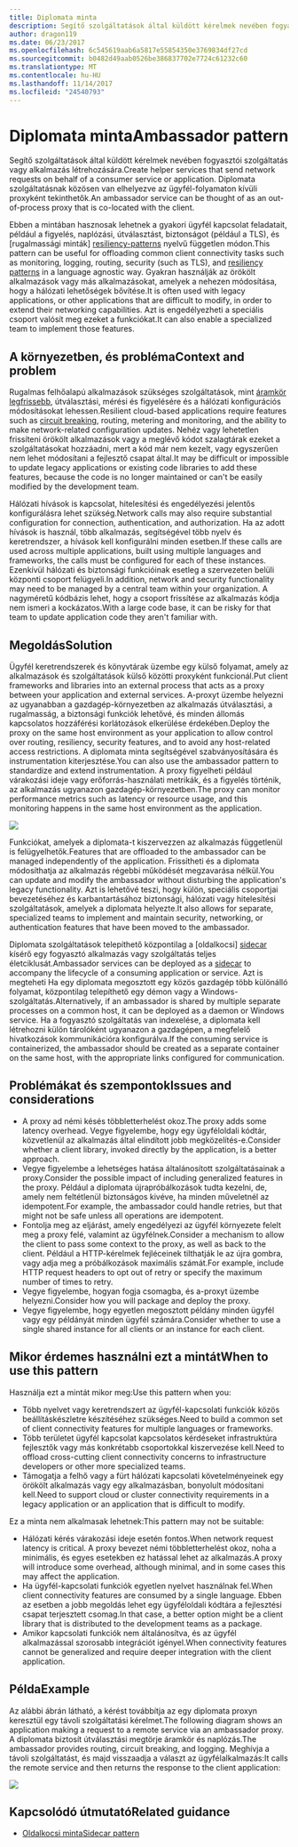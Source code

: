 ```yaml
---
title: Diplomata minta
description: Segítő szolgáltatások által küldött kérelmek nevében fogyasztói szolgáltatás vagy alkalmazás létrehozására.
author: dragon119
ms.date: 06/23/2017
ms.openlocfilehash: 6c545619aab6a5817e55854350e3769834df27cd
ms.sourcegitcommit: b0482d49aab0526be386837702e7724c61232c60
ms.translationtype: MT
ms.contentlocale: hu-HU
ms.lasthandoff: 11/14/2017
ms.locfileid: "24540793"
---
```

# <a name="ambassador-pattern"></a><span data-ttu-id="5f82f-103">Diplomata minta</span><span class="sxs-lookup"><span data-stu-id="5f82f-103">Ambassador pattern</span></span>

<span data-ttu-id="5f82f-104">Segítő szolgáltatások által küldött kérelmek nevében fogyasztói szolgáltatás vagy alkalmazás létrehozására.</span><span class="sxs-lookup"><span data-stu-id="5f82f-104">Create helper services that send network requests on behalf of a consumer service or application.</span></span> <span data-ttu-id="5f82f-105">Diplomata szolgáltatásnak közösen van elhelyezve az ügyfél-folyamaton kívüli proxyként tekinthetők.</span><span class="sxs-lookup"><span data-stu-id="5f82f-105">An ambassador service can be thought of as an out-of-process proxy that is co-located with the client.</span></span>

<span data-ttu-id="5f82f-106">Ebben a mintában hasznosak lehetnek a gyakori ügyfél kapcsolat feladatait, például a figyelés, naplózási, útválasztást, biztonságot (például a TLS), és [rugalmassági minták] [ resiliency-patterns] nyelvű független módon.</span><span class="sxs-lookup"><span data-stu-id="5f82f-106">This pattern can be useful for offloading common client connectivity tasks such as monitoring, logging, routing, security (such as TLS), and [resiliency patterns][resiliency-patterns] in a language agnostic way.</span></span> <span data-ttu-id="5f82f-107">Gyakran használják az örökölt alkalmazások vagy más alkalmazásokat, amelyek a nehezen módosítása, hogy a hálózati lehetőségek bővítése.</span><span class="sxs-lookup"><span data-stu-id="5f82f-107">It is often used with legacy applications, or other applications that are difficult to modify, in order to extend their networking capabilities.</span></span> <span data-ttu-id="5f82f-108">Azt is engedélyezheti a speciális csoport valósít meg ezeket a funkciókat.</span><span class="sxs-lookup"><span data-stu-id="5f82f-108">It can also enable a specialized team to implement those features.</span></span>

## <a name="context-and-problem"></a><span data-ttu-id="5f82f-109">A környezetben, és probléma</span><span class="sxs-lookup"><span data-stu-id="5f82f-109">Context and problem</span></span>

<span data-ttu-id="5f82f-110">Rugalmas felhőalapú alkalmazások szükséges szolgáltatások, mint [áramkör legfrissebb][circuit-breaker], útválasztási, mérési és figyelésére és a hálózati konfigurációs módosításokat lehessen.</span><span class="sxs-lookup"><span data-stu-id="5f82f-110">Resilient cloud-based applications require features such as [circuit breaking][circuit-breaker], routing, metering and monitoring, and the ability to make network-related configuration updates.</span></span> <span data-ttu-id="5f82f-111">Nehéz vagy lehetetlen frissíteni örökölt alkalmazások vagy a meglévő kódot szalagtárak ezeket a szolgáltatásokat hozzáadni, mert a kód már nem kezelt, vagy egyszerűen nem lehet módosítani a fejlesztő csapat által.</span><span class="sxs-lookup"><span data-stu-id="5f82f-111">It may be difficult or impossible to update legacy applications or existing code libraries to add these features, because the code is no longer maintained or can't be easily modified by the development team.</span></span>

<span data-ttu-id="5f82f-112">Hálózati hívások is kapcsolat, hitelesítési és engedélyezési jelentős konfigurálásra lehet szükség.</span><span class="sxs-lookup"><span data-stu-id="5f82f-112">Network calls may also require substantial configuration for connection, authentication, and authorization.</span></span> <span data-ttu-id="5f82f-113">Ha az adott hívások is használ, több alkalmazás, segítségével több nyelv és keretrendszer, a hívások kell konfigurálni minden esetben.</span><span class="sxs-lookup"><span data-stu-id="5f82f-113">If these calls are used across multiple applications, built using multiple languages and frameworks, the calls must be configured for each of these instances.</span></span> <span data-ttu-id="5f82f-114">Ezenkívül hálózati és biztonsági funkcióinak esetleg a szervezeten belüli központi csoport felügyeli.</span><span class="sxs-lookup"><span data-stu-id="5f82f-114">In addition, network and security functionality may need to be managed by a central team within your organization.</span></span> <span data-ttu-id="5f82f-115">A nagyméretű kódbázis lehet, hogy a csoport frissítése az alkalmazás kódja nem ismeri a kockázatos.</span><span class="sxs-lookup"><span data-stu-id="5f82f-115">With a large code base, it can be risky for that team to update application code they aren't familiar with.</span></span>

## <a name="solution"></a><span data-ttu-id="5f82f-116">Megoldás</span><span class="sxs-lookup"><span data-stu-id="5f82f-116">Solution</span></span>

<span data-ttu-id="5f82f-117">Ügyfél keretrendszerek és könyvtárak üzembe egy külső folyamat, amely az alkalmazások és szolgáltatások külső közötti proxyként funkcionál.</span><span class="sxs-lookup"><span data-stu-id="5f82f-117">Put client frameworks and libraries into an external process that acts as a proxy between your application and external services.</span></span> <span data-ttu-id="5f82f-118">A-proxyt üzembe helyezni az ugyanabban a gazdagép-környezetben az alkalmazás útválasztási, a rugalmasság, a biztonsági funkciók lehetővé, és minden állomás kapcsolatos hozzáférési korlátozások elkerülése érdekében.</span><span class="sxs-lookup"><span data-stu-id="5f82f-118">Deploy the proxy on the same host environment as your application to allow control over routing, resiliency, security features, and to avoid any host-related access restrictions.</span></span> <span data-ttu-id="5f82f-119">A diplomata minta segítségével szabványosítására és instrumentation kiterjesztése.</span><span class="sxs-lookup"><span data-stu-id="5f82f-119">You can also use the ambassador pattern to standardize and extend instrumentation.</span></span> <span data-ttu-id="5f82f-120">A proxy figyelheti például várakozási ideje vagy erőforrás-használati metrikák, és a figyelés történik, az alkalmazás ugyanazon gazdagép-környezetben.</span><span class="sxs-lookup"><span data-stu-id="5f82f-120">The proxy can monitor performance metrics such as latency or resource usage, and this monitoring happens in the same host environment as the application.</span></span>

![](./_images/ambassador.png)

<span data-ttu-id="5f82f-121">Funkciókat, amelyek a diplomata-t kiszervezzen az alkalmazás függetlenül is felügyelhetők.</span><span class="sxs-lookup"><span data-stu-id="5f82f-121">Features that are offloaded to the ambassador can be managed independently of the application.</span></span> <span data-ttu-id="5f82f-122">Frissítheti és a diplomata módosíthatja az alkalmazás régebbi működését megzavarása nélkül.</span><span class="sxs-lookup"><span data-stu-id="5f82f-122">You can update and modify the ambassador without disturbing the application's legacy functionality.</span></span> <span data-ttu-id="5f82f-123">Azt is lehetővé teszi, hogy külön, speciális csoportjai bevezetéséhez és karbantartásához biztonsági, hálózati vagy hitelesítési szolgáltatások, amelyek a diplomata helyezte.</span><span class="sxs-lookup"><span data-stu-id="5f82f-123">It also allows for separate, specialized teams to implement and maintain security, networking, or authentication features that have been moved to the ambassador.</span></span>

<span data-ttu-id="5f82f-124">Diplomata szolgáltatások telepíthető központilag a [oldalkocsi] [ sidecar] kísérő egy fogyasztó alkalmazás vagy szolgáltatás teljes életciklusát.</span><span class="sxs-lookup"><span data-stu-id="5f82f-124">Ambassador services can be deployed as a [sidecar][sidecar] to accompany the lifecycle of a consuming application or service.</span></span> <span data-ttu-id="5f82f-125">Azt is megteheti Ha egy diplomata megosztott egy közös gazdagép több különálló folyamat, központilag telepíthető egy démon vagy a Windows-szolgáltatás.</span><span class="sxs-lookup"><span data-stu-id="5f82f-125">Alternatively, if an ambassador is shared by multiple separate processes on a common host, it can be deployed as a daemon or Windows service.</span></span> <span data-ttu-id="5f82f-126">Ha a fogyasztó szolgáltatás van indexelése, a diplomata kell létrehozni külön tárolóként ugyanazon a gazdagépen, a megfelelő hivatkozások kommunikációra konfigurálva.</span><span class="sxs-lookup"><span data-stu-id="5f82f-126">If the consuming service is containerized, the ambassador should be created as a separate container on the same host, with the appropriate links configured for communication.</span></span>

## <a name="issues-and-considerations"></a><span data-ttu-id="5f82f-127">Problémákat és szempontok</span><span class="sxs-lookup"><span data-stu-id="5f82f-127">Issues and considerations</span></span>

- <span data-ttu-id="5f82f-128">A proxy ad némi késés többletterhelést okoz.</span><span class="sxs-lookup"><span data-stu-id="5f82f-128">The proxy adds some latency overhead.</span></span> <span data-ttu-id="5f82f-129">Vegye figyelembe, hogy egy ügyféloldali kódtár, közvetlenül az alkalmazás által elindított jobb megközelítés-e.</span><span class="sxs-lookup"><span data-stu-id="5f82f-129">Consider whether a client library, invoked directly by the application, is a better approach.</span></span>
- <span data-ttu-id="5f82f-130">Vegye figyelembe a lehetséges hatása általánosított szolgáltatásainak a proxy.</span><span class="sxs-lookup"><span data-stu-id="5f82f-130">Consider the possible impact of including generalized features in the proxy.</span></span> <span data-ttu-id="5f82f-131">Például a diplomata újrapróbálkozások tudta kezelni, de, amely nem feltétlenül biztonságos kivéve, ha minden műveletnél az idempotent.</span><span class="sxs-lookup"><span data-stu-id="5f82f-131">For example, the ambassador could handle retries, but that might not be safe unless all operations are idempotent.</span></span>
- <span data-ttu-id="5f82f-132">Fontolja meg az eljárást, amely engedélyezi az ügyfél környezete felelt meg a proxy felé, valamint az ügyfélnek.</span><span class="sxs-lookup"><span data-stu-id="5f82f-132">Consider a mechanism to allow the client to pass some context to the proxy, as well as back to the client.</span></span> <span data-ttu-id="5f82f-133">Például a HTTP-kérelmek fejléceinek tilthatják le az újra gombra, vagy adja meg a próbálkozások maximális számát.</span><span class="sxs-lookup"><span data-stu-id="5f82f-133">For example, include HTTP request headers to opt out of retry or specify the maximum number of times to retry.</span></span>
- <span data-ttu-id="5f82f-134">Vegye figyelembe, hogyan fogja csomagba, és a-proxyt üzembe helyezni.</span><span class="sxs-lookup"><span data-stu-id="5f82f-134">Consider how you will package and deploy the proxy.</span></span>
- <span data-ttu-id="5f82f-135">Vegye figyelembe, hogy egyetlen megosztott példány minden ügyfél vagy egy példányát minden ügyfél számára.</span><span class="sxs-lookup"><span data-stu-id="5f82f-135">Consider whether to use a single shared instance for all clients or an instance for each client.</span></span>

## <a name="when-to-use-this-pattern"></a><span data-ttu-id="5f82f-136">Mikor érdemes használni ezt a mintát</span><span class="sxs-lookup"><span data-stu-id="5f82f-136">When to use this pattern</span></span>

<span data-ttu-id="5f82f-137">Használja ezt a mintát mikor meg:</span><span class="sxs-lookup"><span data-stu-id="5f82f-137">Use this pattern when you:</span></span>

- <span data-ttu-id="5f82f-138">Több nyelvet vagy keretrendszert az ügyfél-kapcsolati funkciók közös beállításkészletre készítéséhez szükséges.</span><span class="sxs-lookup"><span data-stu-id="5f82f-138">Need to build a common set of client connectivity features for multiple languages or frameworks.</span></span>
- <span data-ttu-id="5f82f-139">Több területet ügyfél kapcsolat kapcsolatos kérdéseket infrastruktúra fejlesztők vagy más konkrétabb csoportokkal kiszervezése kell.</span><span class="sxs-lookup"><span data-stu-id="5f82f-139">Need to offload cross-cutting client connectivity concerns to infrastructure developers or other more specialized teams.</span></span>
- <span data-ttu-id="5f82f-140">Támogatja a felhő vagy a fürt hálózati kapcsolati követelményeinek egy örökölt alkalmazás vagy egy alkalmazásban, bonyolult módosítani kell.</span><span class="sxs-lookup"><span data-stu-id="5f82f-140">Need to support cloud or cluster connectivity requirements in a legacy application or an application that is difficult to modify.</span></span>

<span data-ttu-id="5f82f-141">Ez a minta nem alkalmasak lehetnek:</span><span class="sxs-lookup"><span data-stu-id="5f82f-141">This pattern may not be suitable:</span></span>

- <span data-ttu-id="5f82f-142">Hálózati kérés várakozási ideje esetén fontos.</span><span class="sxs-lookup"><span data-stu-id="5f82f-142">When network request latency is critical.</span></span> <span data-ttu-id="5f82f-143">A proxy bevezet némi többletterhelést okoz, noha a minimális, és egyes esetekben ez hatással lehet az alkalmazás.</span><span class="sxs-lookup"><span data-stu-id="5f82f-143">A proxy will introduce some overhead, although minimal, and in some cases this may affect the application.</span></span>
- <span data-ttu-id="5f82f-144">Ha ügyfél-kapcsolati funkciók egyetlen nyelvet használnak fel.</span><span class="sxs-lookup"><span data-stu-id="5f82f-144">When client connectivity features are consumed by a single language.</span></span> <span data-ttu-id="5f82f-145">Ebben az esetben a jobb megoldás lehet egy ügyféloldali kódtára a fejlesztési csapat terjesztett csomag.</span><span class="sxs-lookup"><span data-stu-id="5f82f-145">In that case, a better option might be a client library that is distributed to the development teams as a package.</span></span>
- <span data-ttu-id="5f82f-146">Amikor kapcsolati funkciók nem általánosítva, és az ügyfél alkalmazással szorosabb integrációt igényel.</span><span class="sxs-lookup"><span data-stu-id="5f82f-146">When connectivity features cannot be generalized and require deeper integration with the client application.</span></span>

## <a name="example"></a><span data-ttu-id="5f82f-147">Példa</span><span class="sxs-lookup"><span data-stu-id="5f82f-147">Example</span></span>

<span data-ttu-id="5f82f-148">Az alábbi ábrán látható, a kérést továbbítja az egy diplomata proxyn keresztül egy távoli szolgáltatási kérelmet.</span><span class="sxs-lookup"><span data-stu-id="5f82f-148">The following diagram shows an application making a request to a remote service via an ambassador proxy.</span></span> <span data-ttu-id="5f82f-149">A diplomata biztosít útválasztási megtörje áramkör és naplózás.</span><span class="sxs-lookup"><span data-stu-id="5f82f-149">The ambassador provides routing, circuit breaking, and logging.</span></span> <span data-ttu-id="5f82f-150">Meghívja a távoli szolgáltatást, és majd visszaadja a választ az ügyfélalkalmazás:</span><span class="sxs-lookup"><span data-stu-id="5f82f-150">It calls the remote service and then returns the response to the client application:</span></span>

![](./_images/ambassador-example.png) 

## <a name="related-guidance"></a><span data-ttu-id="5f82f-151">Kapcsolódó útmutató</span><span class="sxs-lookup"><span data-stu-id="5f82f-151">Related guidance</span></span>

- [<span data-ttu-id="5f82f-152">Oldalkocsi minta</span><span class="sxs-lookup"><span data-stu-id="5f82f-152">Sidecar pattern</span></span>](./sidecar.md)

<!-- links -->

[circuit-breaker]: ./circuit-breaker.md
[resiliency-patterns]: ./category/resiliency.md
[sidecar]: ./sidecar.md
